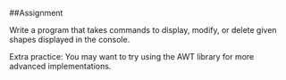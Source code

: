 ##Assignment

Write a program that takes commands to display, modify, or delete given shapes displayed in the console.

Extra practice: You may want to try using the AWT library for more advanced implementations.


